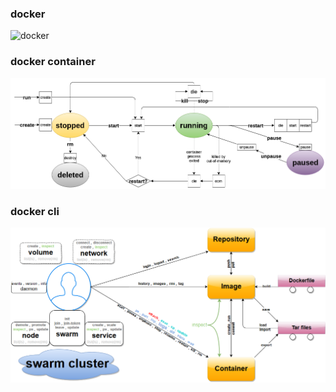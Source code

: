 ### docker
![docker](img/docker.png)

### docker container
![docker](img/docker-container.png)

### docker cli
![docker](img/docker-cli.png)
